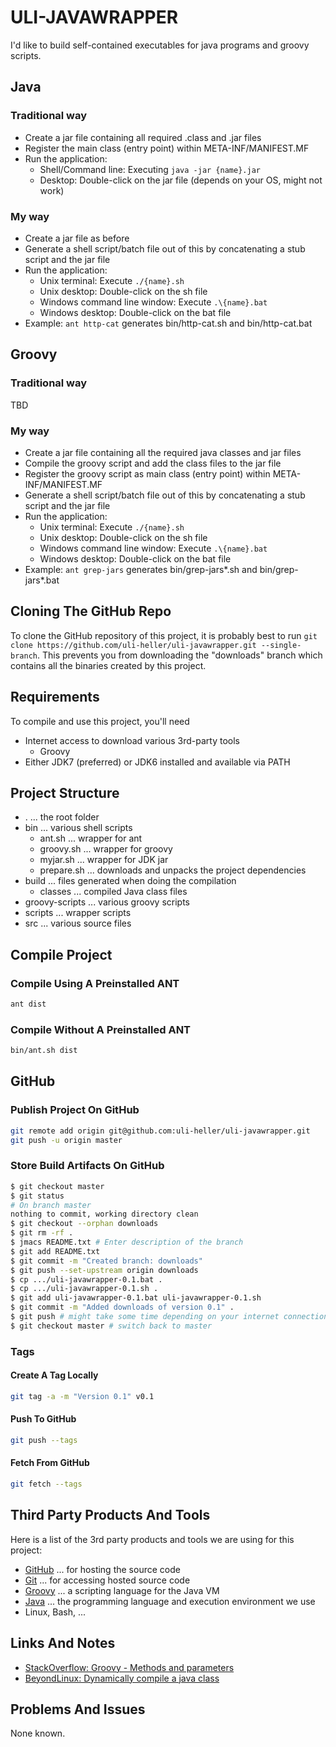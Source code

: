 ULI-JAVAWRAPPER
===============

I'd like to build self-contained executables for java programs and groovy scripts.

Java
----

### Traditional way

* Create a jar file containing all required .class and .jar files
* Register the main class (entry point) within META-INF/MANIFEST.MF
* Run the application:
    * Shell/Command line: Executing `java -jar {name}.jar`
    * Desktop: Double-click on the jar file (depends on your OS, might not work)

### My way

* Create a jar file as before
* Generate a shell script/batch file out of this by concatenating a stub script and the jar file
* Run the application:
    * Unix terminal: Execute `./{name}.sh`
    * Unix desktop: Double-click on the sh file
    * Windows command line window: Execute `.\{name}.bat`
    * Windows desktop: Double-click on the bat file
* Example: `ant http-cat` generates bin/http-cat.sh and bin/http-cat.bat

Groovy
------

### Traditional way

TBD

### My way

* Create a jar file containing all the required java classes and jar files
* Compile the groovy script and add the class files to the jar file
* Register the groovy script as main class (entry point) within META-INF/MANIFEST.MF
* Generate a shell script/batch file out of this by concatenating a stub script and the jar file
* Run the application:
    * Unix terminal: Execute `./{name}.sh`
    * Unix desktop: Double-click on the sh file
    * Windows command line window: Execute `.\{name}.bat`
    * Windows desktop: Double-click on the bat file
* Example: `ant grep-jars` generates bin/grep-jars*.sh and bin/grep-jars*.bat

Cloning The GitHub Repo
-----------------------

To clone the GitHub repository of this project, it is probably best to run `git clone https://github.com/uli-heller/uli-javawrapper.git --single-branch`. This prevents you from downloading the "downloads" branch which contains all the binaries created by this project.

Requirements
------------

To compile and use this project, you'll need

* Internet access to download various 3rd-party tools
    * Groovy
* Either JDK7 (preferred) or JDK6 installed and available via PATH

Project Structure
-----------------

* . ... the root folder
* bin ... various shell scripts
    * ant.sh ... wrapper for ant
    * groovy.sh ... wrapper for groovy
    * myjar.sh ... wrapper for JDK jar
    * prepare.sh ... downloads and unpacks the project dependencies
* build ... files generated when doing the compilation
    * classes ... compiled Java class files
* groovy-scripts ... various groovy scripts
* scripts ... wrapper scripts
* src ... various source files


Compile Project
---------------

### Compile Using A Preinstalled ANT

```sh
ant dist
```

### Compile Without A Preinstalled ANT

```sh
bin/ant.sh dist
```

GitHub
------

### Publish Project On GitHub

```sh
git remote add origin git@github.com:uli-heller/uli-javawrapper.git
git push -u origin master
```

### Store Build Artifacts On GitHub

```sh
$ git checkout master
$ git status
# On branch master
nothing to commit, working directory clean
$ git checkout --orphan downloads
$ git rm -rf .
$ jmacs README.txt # Enter description of the branch
$ git add README.txt
$ git commit -m "Created branch: downloads"
$ git push --set-upstream origin downloads
$ cp .../uli-javawrapper-0.1.bat .
$ cp .../uli-javawrapper-0.1.sh .
$ git add uli-javawrapper-0.1.bat uli-javawrapper-0.1.sh
$ git commit -m "Added downloads of version 0.1" .
$ git push # might take some time depending on your internet connection bandwidth
$ git checkout master # switch back to master
```

### Tags

#### Create A Tag Locally

```sh
git tag -a -m "Version 0.1" v0.1
```

#### Push To GitHub

```sh
git push --tags
```

#### Fetch From GitHub

```sh
git fetch --tags
```

Third Party Products And Tools
------------------------------

Here is a list of the 3rd party products and tools we are using for this project:

* [GitHub](http://github.com) ... for hosting the source code
* [Git](http://git-scm.org) ... for accessing hosted source code
* [Groovy](http://groovy.codehaus.org) ... a scripting language for the Java VM
* [Java](http://java.oracle.com) ... the programming language and execution environment we use
* Linux, Bash, ...

Links And Notes
---------------

* [StackOverflow: Groovy - Methods and parameters](http://stackoverflow.com/questions/3782250/groovy-reflection-on-a-java-class-methods-and-parameters)
* [BeyondLinux: Dynamically compile a java class](http://www.beyondlinux.com/2011/07/20/3-steps-to-dynamically-compile-instantiate-and-run-a-java-class/)

Problems And Issues
-------------------

None known.
